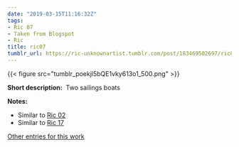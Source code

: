 ```yaml
---
date: "2019-03-15T11:16:32Z"
tags:
- Ric 07
- Taken from Blogspot
- Ric
title: ric07
tumblr_url: https://ric-unknownartist.tumblr.com/post/183469502697/ric07
---
```

{{< figure src="tumblr_poekjl5bQE1vky613o1_500.png" >}} 

**Short description:** &nbsp;Two sailings boats

**Notes:** &nbsp;

- Similar to [Ric 02](/tags/Ric-07)
- Similar to [Ric 17](/tags/Ric-17)

[Other entries for this work](/tags/Ric-07)

